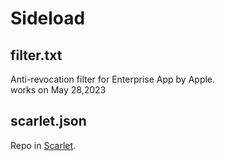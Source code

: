 # Sideload
## filter.txt
Anti-revocation filter for Enterprise App by Apple.  
works on May 28,2023

## scarlet.json
Repo in [Scarlet](https://usescarlet.com).
